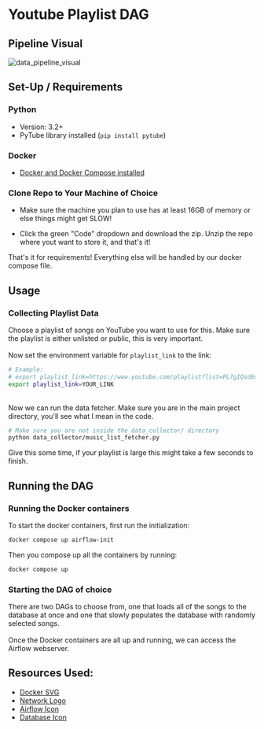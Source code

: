 # Youtube Playlist DAG

## Pipeline Visual
![data_pipeline_visual]

## Set-Up / Requirements

### Python
* Version: 3.2+
* PyTube library installed (`pip install pytube`)

### Docker
* [ Docker and Docker Compose installed ][docker_installation]

### Clone Repo to Your Machine of Choice
* Make sure the machine you plan to use has at least 16GB of memory or else things might get SLOW!

* Click the green "Code" dropdown and download the zip. Unzip the repo where yout want to store it, and that's it!

That's it for requirements! Everything else will be handled by our docker compose file.

## Usage
### Collecting Playlist Data
Choose a playlist of songs on YouTube you want to use for this. Make sure the playlist is either unlisted or public, this is very important.  
​  
​Now set the environment variable for `playlist_link` to the link:
``` bash
# Example:
# export playlist_link=https://www.youtube.com/playlist?list=PL7gIQsd6srbb0o9JHmZqZqe0kIHa9NCFO
export playlist_link=YOUR_LINK
```
​  
​Now we can run the data fetcher. Make sure you are in the main project directory, you'll see what I mean in the code. 
``` bash
# Make sure you are not inside the data_collector/ directory
python data_collector/music_list_fetcher.py
```
Give this some time, if your playlist is large this might take a few seconds to finish.  

## Running the DAG
### Running the Docker containers
To start the docker containers, first run the initialization:
``` bash
docker compose up airflow-init
```  
Then you compose up all the containers by running:
``` bash
docker compose up
```
### Starting the DAG of choice
There are two DAGs to choose from, one that loads all of the songs to the database at once and one that slowly populates the database with randomly selected songs.  
​  
Once the Docker containers are all up and running, we can access the Airflow webserver. 

## Resources Used:
* [ Docker SVG ][docker_ship]
* [ Network Logo ][network_logo]
* [ Airflow Icon ][airflow_icon]
* [ Database Icon ][database_icon]

<!-- HyperLinks -->
[docker_installation]: https://docs.docker.com/engine/install/ "Docker Installation"

<!-- Images Used -->
[data_pipeline_visual]: https://raw.githubusercontent.com/Nishal3/youtube_playlist_dag/assets/Youtube_Playlist_DAG.png "Final Pipeline Visual"

<!-- Cited Works - Links -->

[docker_ship]: https://commons.wikimedia.org/wiki/File:Docker-svgrepo-com.svg "Docker Ship"

[network_logo]: https://iconscout.com/free-icon/network-363 "Network Logo"

[file_storage_icon]: https://iconscout.com/free-icon/file-box-3155207 "File Storage Icon"

[airflow_icon]: https://commons.wikimedia.org/wiki/File:AirflowLogo.png "Airflow Icon"

[database_icon]: https://iconduck.com/icons/21839/database# "Database Icon"